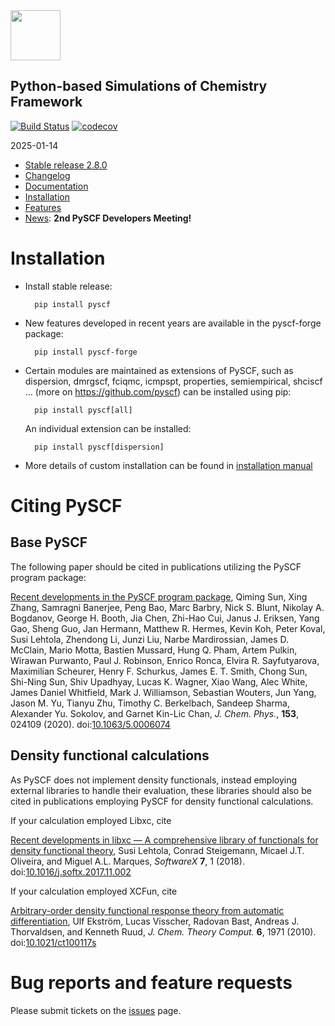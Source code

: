 <div align="left">
  <img src="https://github.com/pyscf/pyscf-doc/blob/master/logo/pyscf-logo.png" height="80px"/>
</div>

Python-based Simulations of Chemistry Framework
-----------------------------------------------
[![Build Status](https://github.com/pyscf/pyscf/workflows/CI/badge.svg)](https://github.com/pyscf/pyscf/actions?query=workflow%3ACI)
[![codecov](https://codecov.io/gh/pyscf/pyscf/branch/master/graph/badge.svg)](https://codecov.io/gh/pyscf/pyscf)

2025-01-14

* [Stable release 2.8.0](https://github.com/pyscf/pyscf/releases/tag/v2.8.0)
* [Changelog](../master/CHANGELOG)
* [Documentation](http://www.pyscf.org)
* [Installation](#installation)
* [Features](../master/FEATURES)
* [News](https://pyscf.org/news.html): **2nd PySCF Developers Meeting!**


# Installation

* Install stable release:

        pip install pyscf

* New features developed in recent years are available in the pyscf-forge package:

        pip install pyscf-forge

* Certain modules are maintained as extensions of PySCF, such as dispersion,
  dmrgscf, fciqmc, icmpspt, properties, semiempirical, shciscf ... (more on
  https://github.com/pyscf) can be installed using pip:

        pip install pyscf[all]

  An individual extension can be installed:

        pip install pyscf[dispersion]

* More details of custom installation can be found in
  [installation manual](http://pyscf.org/install.html#compiling-from-source-code)


# Citing PySCF

## Base PySCF
The following paper should be cited in publications utilizing the PySCF program package:

[Recent developments in the PySCF program package](https://doi.org/10.1063/5.0006074),
Qiming Sun, Xing Zhang, Samragni Banerjee, Peng Bao, Marc Barbry, Nick S. Blunt, Nikolay A. Bogdanov, George H. Booth, Jia Chen, Zhi-Hao Cui, Janus J. Eriksen, Yang Gao, Sheng Guo, Jan Hermann, Matthew R. Hermes, Kevin Koh, Peter Koval, Susi Lehtola, Zhendong Li, Junzi Liu, Narbe Mardirossian, James D. McClain, Mario Motta, Bastien Mussard, Hung Q. Pham, Artem Pulkin, Wirawan Purwanto, Paul J. Robinson, Enrico Ronca, Elvira R. Sayfutyarova, Maximilian Scheurer, Henry F. Schurkus, James E. T. Smith, Chong Sun, Shi-Ning Sun, Shiv Upadhyay, Lucas K. Wagner, Xiao Wang, Alec White, James Daniel Whitfield, Mark J. Williamson, Sebastian Wouters, Jun Yang, Jason M. Yu, Tianyu Zhu, Timothy C. Berkelbach, Sandeep Sharma, Alexander Yu. Sokolov, and Garnet Kin-Lic Chan,
*J. Chem. Phys.*, **153**, 024109 (2020). doi:[10.1063/5.0006074](https://doi.org/10.1063/5.0006074)

## Density functional calculations

As PySCF does not implement density functionals, instead employing external libraries to handle their evaluation, these libraries should also be cited in publications employing PySCF for density functional calculations.

If your calculation employed Libxc, cite

[Recent developments in libxc — A comprehensive library of functionals for density functional theory](https://doi.org/10.1016/j.softx.2017.11.002),
Susi Lehtola, Conrad Steigemann, Micael J.T. Oliveira, and Miguel A.L. Marques,
*SoftwareX* **7**, 1 (2018). doi:[10.1016/j.softx.2017.11.002](https://doi.org/10.1016/j.softx.2017.11.002)

If your calculation employed XCFun, cite

[Arbitrary-order density functional response theory from automatic differentiation](https://doi.org/10.1021/ct100117s),
Ulf Ekström, Lucas Visscher, Radovan Bast, Andreas J. Thorvaldsen, and Kenneth Ruud,
*J. Chem. Theory Comput.* **6**, 1971 (2010). doi:[10.1021/ct100117s](https://doi.org/10.1021/ct100117s)

# Bug reports and feature requests

Please submit tickets on the [issues](https://github.com/pyscf/pyscf/issues) page.

